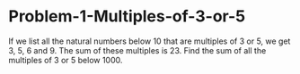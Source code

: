 # Problem-1-Multiples-of-3-or-5
If we list all the natural numbers below 10 that are multiples of 3 or 5, we get 3, 5, 6 and 9. The sum of these multiples is 23.  Find the sum of all the multiples of 3 or 5 below 1000.
